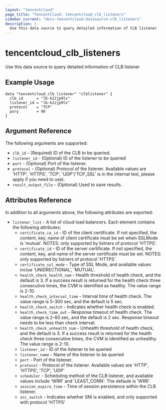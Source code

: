 ```yaml
---
layout: "tencentcloud"
page_title: "TencentCloud: tencentcloud_clb_listeners"
sidebar_current: "docs-tencentcloud-datasource-clb_listeners"
description: |-
  Use this data source to query detailed information of CLB listener
---
```


# tencentcloud_clb_listeners

Use this data source to query detailed information of CLB listener

## Example Usage

```hcl
data "tencentcloud_clb_listener" "clblistener" {
  clb_id      = "lb-k2zjp9lv"
  listener_id = "lb-k2zjp9lv"
  protocol    = "TCP"
  pory        = 90
}
```

## Argument Reference

The following arguments are supported:

* `clb_id` - (Required)  ID of the CLB to be queried.
* `listener_id` - (Optional) ID of the listener to be queried
* `port` - (Optional) Port of the listener. 
* `protocol` - (Optional) Protocol of the listener. Available values are 'HTTP', 'HTTPS', 'TCP', 'UDP'('TCP_SSL' is in the internal test, please apply if you need to use). 
* `result_output_file` - (Optional) Used to save results.

## Attributes Reference

In addition to all arguments above, the following attributes are exported:

* `listener_list` - A list of cloud load balancers. Each element contains the following attributes:
  * `certificate_ca_id` - ID of the client certificate. If not specified, the content, key, name of client certificate must be set when SSLMode is 'mutual'. NOTES: only supported by listners of protocol 'HTTPS'.
  * `certificate_id` - ID of the server certificate. If not specified, the content, key, and name of the server certificate must be set. NOTES: only supported by listners of protocol 'HTTPS'.
  * `certificate_ssl_mode` - Type of SSL Mode, and available values inclue 'UNIDRECTIONAL', 'MUTUAL'.
  * `health_check_health_num` - Health threshold of health check, and the default is 3. If a success result is returned for the health check three consecutive times, the CVM is identified as healthy. The value range is 2-10.
  * `health_check_interval_time` - Interval time of health check. The value range is 5-300 sec, and the default is 5 sec.
  * `health_check_switch` - Indicates whether health check is enabled.
  * `health_check_time_out` - Response timeout of health check. The value range is 2-60 sec, and the default is 2 sec. Response timeout needs to be less than check interval.
  * `health_check_unhealth_num` - Unhealth threshold of health check, and the default is 3. If a success result is returned for the health check three consecutive times, the CVM is identified as unhealthy. The value range is 2-10.
  * `listener_id` - ID of the listener to be queried
  * `listener_name` - Name of the listener to be queried
  * `port` - Port of the listener. 
  * `protocol` - Protocol of the listener. Available values are 'HTTP', 'HTTPS', 'TCP', 'UDP' 
  * `scheduler` - Scheduling method of the CLB listener, and available values include 'WRR' and 'LEAST_CONN'. The defaule is 'WRR'.
  * `session_expire_time` - Time of session persistence within the CLB listener.
  * `sni_switch` - Indicates whether SNI is enabled, and only supported with protocol 'HTTPS'


